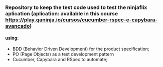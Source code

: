 ### Repository to keep the test code used to test the ninjaflix aplication (aplication: available in this course https://play.qaninja.io/cursos/cucumber-rspec-e-capybara-avancado) 

#### using:

- BDD (Behavior Driven Development) for the product specification;
- PO (Page Objects) as a test development pattern
- Cucumber, Capybara and RSpec to automate;


